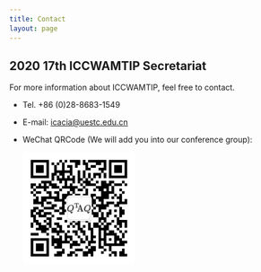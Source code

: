 ```yaml
---
title: Contact
layout: page
---
```


## 2020 17th ICCWAMTIP Secretariat

For more information about ICCWAMTIP, feel free to contact.

- Tel. +86 (0)28-8683-1549
- E-mail: <a href="mailto:icacia@uestc.edu.cn">icacia@uestc.edu.cn</a>
- WeChat QRCode (We will add you into our conference group):

  <img style="width: 200px" src="../static/images/wechat-qr.png" />
